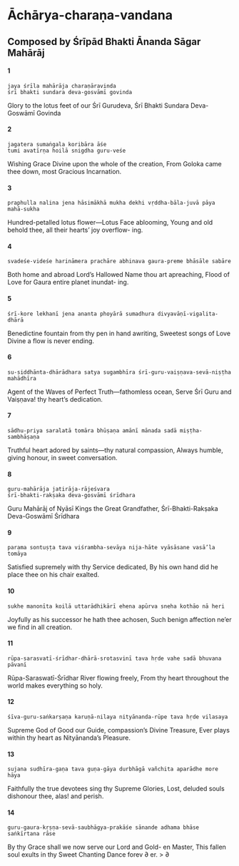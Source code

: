 # Āchārya-charaṇa-vandana

## Composed by Śrīpād Bhakti Ānanda Sāgar Mahārāj

#### 1

    jaya śrīla mahārāja charaṇāravinda
    śrī bhakti sundara deva-gosvāmī govinda

Glory to the lotus feet of our Śrī Gurudeva, Śrī Bhakti Sundara Deva-Goswāmī Govinda

#### 2

    jagatera sumaṅgala koribāra āśe
    tumi avatīrṇa hoilā snigdha guru-veśe

Wishing Grace Divine upon the whole of the creation, From Goloka came thee down, most Gracious Incarnation.

#### 3

    praphulla nalina jena hāsimākhā mukha dekhi vṛddha-bāla-juvā pāya mahā-sukha

Hundred-petalled lotus flower—Lotus Face ablooming, Young and old behold thee, all their hearts’ joy overflow- ing.

#### 4

    svadeśe-videśe harināmera prachāre abhinava gaura-preme bhāsāle sabāre

Both home and abroad Lord’s Hallowed Name thou art apreaching, Flood of Love for Gaura entire planet inundat- ing.

#### 5

    śrī-kore lekhanī jena ananta phoyārā sumadhura divyavāṇī-vigalita-dhārā

Benedictine fountain from thy pen in hand awriting, Sweetest songs of Love Divine a flow is never ending.

#### 6

    su-siddhānta-dhārādhara satya sugambhīra śrī-guru-vaiṣṇava-sevā-niṣṭha mahādhīra

Agent of the Waves of Perfect Truth—fathomless ocean, Serve Śrī Guru and Vaiṣṇava! thy heart’s dedication.

#### 7

    sādhu-priya saralatā tomāra bhūṣaṇa amānī mānada sadā miṣṭha-sambhāṣaṇa

Truthful heart adored by saints—thy natural compassion, Always humble, giving honour, in sweet conversation.

#### 8

    guru-mahārāja jatirāja-rājeśvara
    śrī-bhakti-rakṣaka deva-gosvāmī śrīdhara

Guru Mahārāj of Nyāsī Kings the Great Grandfather, Śrī-Bhakti-Rakṣaka Deva-Goswāmī Śrīdhara

#### 9

    parama sontuṣṭa tava viśrambha-sevāya nija-hāte vyāsāsane vasā’la tomāya

Satisfied supremely with thy Service dedicated,
By his own hand did he place thee on his chair exalted.

#### 10

    sukhe manonīta koilā uttarādhikārī ehena apūrva sneha kothāo nā heri

Joyfully as his successor he hath thee achosen, Such benign affection ne’er we find in all creation.

#### 11

    rūpa-sarasvatī-śrīdhar-dhārā-srotasvinī tava hṛde vahe sadā bhuvana pāvanī

Rūpa-Saraswatī-Śrīdhar River flowing freely, From thy heart throughout the world makes everything so holy.

#### 12

    śīva-guru-saṅkarṣaṇa karuṇā-nilaya nityānanda-rūpe tava hṛde vilasaya

Supreme God of Good our Guide, compassion’s Divine Treasure, Ever plays within thy heart as Nityānanda’s Pleasure.

#### 13

    sujana sudhīra-gaṇa tava guṇa-gāya durbhāgā vañchita aparādhe more hāya

Faithfully the true devotees sing thy Supreme Glories, Lost, deluded souls dishonour thee, alas! and perish.

#### 14

    guru-gaura-kṛṣṇa-sevā-saubhāgya-prakāśe sānande adhama bhāse saṅkīrtana rāse

By thy Grace shall we now serve our Lord and Gold- en Master, This fallen soul exults in thy Sweet Chanting
Dance forev ∂ er. > ∂

